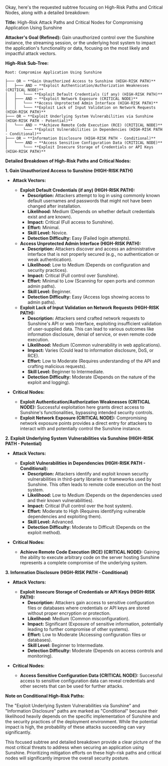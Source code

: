 Okay, here's the requested subtree focusing on High-Risk Paths and Critical Nodes, along with a detailed breakdown:

**Title:** High-Risk Attack Paths and Critical Nodes for Compromising Application Using Sunshine

**Attacker's Goal (Refined):** Gain unauthorized control over the Sunshine instance, the streaming session, or the underlying host system to impact the application's functionality or data, focusing on the most likely and impactful attack vectors.

**High-Risk Sub-Tree:**

```
Root: Compromise Application Using Sunshine

├─── OR ─ **Gain Unauthorized Access to Sunshine (HIGH-RISK PATH)**
│   ├─── AND ─ **Exploit Authentication/Authorization Weaknesses (CRITICAL NODE)**
│   │   └─── **Exploit Default Credentials (if any) (HIGH-RISK PATH)**
│   ├─── AND ─ **Exploit Network Exposure (CRITICAL NODE)**
│   │   └─── **Access Unprotected Admin Interface (HIGH-RISK PATH)**
│   │   └─── **Exploit Lack of Input Validation on Network Requests (HIGH-RISK PATH)**
├─── OR ─ **Exploit Underlying System Vulnerabilities via Sunshine (HIGH-RISK PATH - Potential)**
│   └─── AND ─ **Achieve Remote Code Execution (RCE) (CRITICAL NODE)**
│       └─── **Exploit Vulnerabilities in Dependencies (HIGH-RISK PATH - Conditional)**
├─── OR ─ **Information Disclosure (HIGH-RISK PATH - Conditional)**
│   └─── AND ─ **Access Sensitive Configuration Data (CRITICAL NODE)**
│       └─── **Exploit Insecure Storage of Credentials or API Keys (HIGH-RISK PATH)**
```

**Detailed Breakdown of High-Risk Paths and Critical Nodes:**

**1. Gain Unauthorized Access to Sunshine (HIGH-RISK PATH)**

*   **Attack Vectors:**
    *   **Exploit Default Credentials (if any) (HIGH-RISK PATH):**
        *   **Description:** Attackers attempt to log in using commonly known default usernames and passwords that might not have been changed after installation.
        *   **Likelihood:** Medium (Depends on whether default credentials exist and are known).
        *   **Impact:** Critical (Full access to Sunshine).
        *   **Effort:** Minimal.
        *   **Skill Level:** Novice.
        *   **Detection Difficulty:** Easy (Failed login attempts).
    *   **Access Unprotected Admin Interface (HIGH-RISK PATH):**
        *   **Description:** Attackers discover and access an administrative interface that is not properly secured (e.g., no authentication or weak authentication).
        *   **Likelihood:** Low to Medium (Depends on configuration and security practices).
        *   **Impact:** Critical (Full control over Sunshine).
        *   **Effort:** Minimal to Low (Scanning for open ports and common admin paths).
        *   **Skill Level:** Beginner.
        *   **Detection Difficulty:** Easy (Access logs showing access to admin paths).
    *   **Exploit Lack of Input Validation on Network Requests (HIGH-RISK PATH):**
        *   **Description:** Attackers send crafted network requests to Sunshine's API or web interface, exploiting insufficient validation of user-supplied data. This can lead to various outcomes like information disclosure, denial of service, or even remote code execution.
        *   **Likelihood:** Medium (Common vulnerability in web applications).
        *   **Impact:** Varies (Could lead to information disclosure, DoS, or RCE).
        *   **Effort:** Low to Moderate (Requires understanding of the API and crafting malicious requests).
        *   **Skill Level:** Beginner to Intermediate.
        *   **Detection Difficulty:** Moderate (Depends on the nature of the exploit and logging).

*   **Critical Nodes:**
    *   **Exploit Authentication/Authorization Weaknesses (CRITICAL NODE):** Successful exploitation here grants direct access to Sunshine's functionalities, bypassing intended security controls.
    *   **Exploit Network Exposure (CRITICAL NODE):**  Compromising network exposure points provides a direct entry for attackers to interact with and potentially control the Sunshine instance.

**2. Exploit Underlying System Vulnerabilities via Sunshine (HIGH-RISK PATH - Potential)**

*   **Attack Vectors:**
    *   **Exploit Vulnerabilities in Dependencies (HIGH-RISK PATH - Conditional):**
        *   **Description:** Attackers identify and exploit known security vulnerabilities in third-party libraries or frameworks used by Sunshine. This often leads to remote code execution on the host system.
        *   **Likelihood:** Low to Medium (Depends on the dependencies used and their known vulnerabilities).
        *   **Impact:** Critical (Full control over the host system).
        *   **Effort:** Moderate to High (Requires identifying vulnerable dependencies and exploiting them).
        *   **Skill Level:** Advanced.
        *   **Detection Difficulty:** Moderate to Difficult (Depends on the exploit method).

*   **Critical Nodes:**
    *   **Achieve Remote Code Execution (RCE) (CRITICAL NODE):**  Gaining the ability to execute arbitrary code on the server hosting Sunshine represents a complete compromise of the underlying system.

**3. Information Disclosure (HIGH-RISK PATH - Conditional)**

*   **Attack Vectors:**
    *   **Exploit Insecure Storage of Credentials or API Keys (HIGH-RISK PATH):**
        *   **Description:** Attackers gain access to sensitive configuration files or databases where credentials or API keys are stored without proper encryption or protection.
        *   **Likelihood:** Medium (Common misconfiguration).
        *   **Impact:** Significant (Exposure of sensitive information, potentially leading to further compromise of other systems).
        *   **Effort:** Low to Moderate (Accessing configuration files or databases).
        *   **Skill Level:** Beginner to Intermediate.
        *   **Detection Difficulty:** Moderate (Depends on access controls and monitoring).

*   **Critical Nodes:**
    *   **Access Sensitive Configuration Data (CRITICAL NODE):**  Successful access to sensitive configuration data can reveal credentials and other secrets that can be used for further attacks.

**Note on Conditional High-Risk Paths:**

The "Exploit Underlying System Vulnerabilities via Sunshine" and "Information Disclosure" paths are marked as "Conditional" because their likelihood heavily depends on the specific implementation of Sunshine and the security practices of the deployment environment. While the potential impact is high, the probability of these attacks succeeding can vary significantly.

This focused subtree and detailed breakdown provide a clear picture of the most critical threats to address when securing an application using Sunshine. Prioritizing mitigation efforts on these high-risk paths and critical nodes will significantly improve the overall security posture.